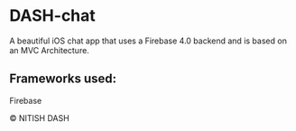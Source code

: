 # DASH-chat
A beautiful iOS chat app that uses a Firebase 4.0 backend and is based on an MVC Architecture.

## Frameworks used:

Firebase





© NITISH DASH